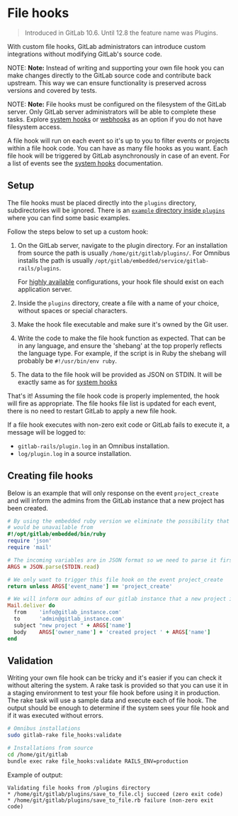 # File hooks

> Introduced in GitLab 10.6.
> Until 12.8 the feature name was Plugins.

With custom file hooks, GitLab administrators can introduce custom integrations
without modifying GitLab's source code.

NOTE: **Note:**
Instead of writing and supporting your own file hook you can make changes
directly to the GitLab source code and contribute back upstream. This way we can
ensure functionality is preserved across versions and covered by tests.

NOTE: **Note:**
File hooks must be configured on the filesystem of the GitLab server. Only GitLab
server administrators will be able to complete these tasks. Explore
[system hooks] or [webhooks] as an option if you do not have filesystem access.

A file hook will run on each event so it's up to you to filter events or projects
within a file hook code. You can have as many file hooks as you want. Each file hook will
be triggered by GitLab asynchronously in case of an event. For a list of events
see the [system hooks] documentation.

## Setup

The file hooks must be placed directly into the `plugins` directory, subdirectories
will be ignored. There is an
[`example` directory inside `plugins`](https://gitlab.com/gitlab-org/gitlab/tree/master/plugins/examples)
where you can find some basic examples.

Follow the steps below to set up a custom hook:

1. On the GitLab server, navigate to the plugin directory.
   For an installation from source the path is usually
   `/home/git/gitlab/plugins/`. For Omnibus installs the path is
   usually `/opt/gitlab/embedded/service/gitlab-rails/plugins`.

    For [highly available] configurations, your hook file should exist on each
    application server.

1. Inside the `plugins` directory, create a file with a name of your choice,
   without spaces or special characters.
1. Make the hook file executable and make sure it's owned by the Git user.
1. Write the code to make the file hook function as expected. That can be
   in any language, and ensure the 'shebang' at the top properly reflects the
   language type. For example, if the script is in Ruby the shebang will
   probably be `#!/usr/bin/env ruby`.
1. The data to the file hook will be provided as JSON on STDIN. It will be exactly
   same as for [system hooks]

That's it! Assuming the file hook code is properly implemented, the hook will fire
as appropriate. The file hooks file list is updated for each event, there is no
need to restart GitLab to apply a new file hook.

If a file hook executes with non-zero exit code or GitLab fails to execute it, a
message will be logged to:

- `gitlab-rails/plugin.log` in an Omnibus installation.
- `log/plugin.log` in a source installation.

## Creating file hooks

Below is an example that will only response on the event `project_create` and
will inform the admins from the GitLab instance that a new project has been created.

```ruby
# By using the embedded ruby version we eliminate the possibility that our chosen language
# would be unavailable from
#!/opt/gitlab/embedded/bin/ruby
require 'json'
require 'mail'

# The incoming variables are in JSON format so we need to parse it first.
ARGS = JSON.parse(STDIN.read)

# We only want to trigger this file hook on the event project_create
return unless ARGS['event_name'] == 'project_create'

# We will inform our admins of our gitlab instance that a new project is created
Mail.deliver do
  from    'info@gitlab_instance.com'
  to      'admin@gitlab_instance.com'
  subject "new project " + ARGS['name']
  body    ARGS['owner_name'] + 'created project ' + ARGS['name']
end
```

## Validation

Writing your own file hook can be tricky and it's easier if you can check it
without altering the system. A rake task is provided so that you can use it
in a staging environment to test your file hook before using it in production.
The rake task will use a sample data and execute each of file hook. The output
should be enough to determine if the system sees your file hook and if it was
executed without errors.

```bash
# Omnibus installations
sudo gitlab-rake file_hooks:validate

# Installations from source
cd /home/git/gitlab
bundle exec rake file_hooks:validate RAILS_ENV=production
```

Example of output:

```
Validating file hooks from /plugins directory
* /home/git/gitlab/plugins/save_to_file.clj succeed (zero exit code)
* /home/git/gitlab/plugins/save_to_file.rb failure (non-zero exit code)
```

[system hooks]: ../system_hooks/system_hooks.md
[webhooks]: ../user/project/integrations/webhooks.md
[highly available]: ./high_availability/README.md
